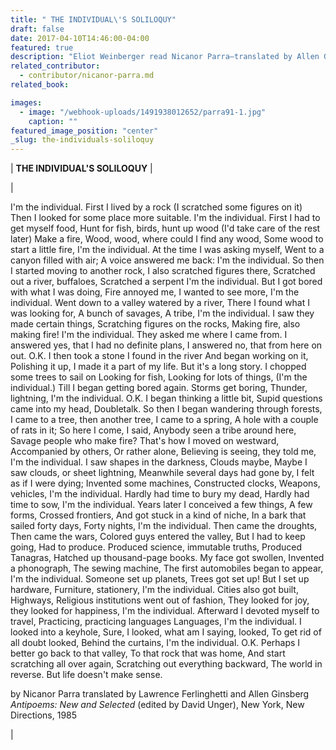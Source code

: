 ```yaml
---
title: " THE INDIVIDUAL\'S SOLILOQUY"
draft: false
date: 2017-04-10T14:46:00-04:00
featured: true
description: "Eliot Weinberger read Nicanor Parra—translated by Allen Ginsberg and Lawrence Ferlinghetti—at Book Culture's 20th Anniversary"
related_contributor:
  - contributor/nicanor-parra.md
related_book:

images:
  - image: "/webhook-uploads/1491938012652/parra91-1.jpg"
    caption: ""
featured_image_position: "center"
_slug: the-individuals-soliloquy
---
```


| **THE INDIVIDUAL'S SOLILOQUY** |

| 

I'm the individual.
First I lived by a rock
(I scratched some figures on it)
Then I looked for some place more suitable.
I'm the individual.
First I had to get myself food,
Hunt for fish, birds, hunt up wood
(I'd take care of the rest later)
Make a fire,
Wood, wood, where could I find any wood,
Some wood to start a little fire,
I'm the individual.
At the time I was asking myself,
Went to a canyon filled with air;
A voice answered me back:
I'm the individual.
So then I started moving to another rock,
I also scratched figures there,
Scratched out a river, buffaloes,
Scratched a serpent
I'm the individual.
But I got bored with what I was doing,
Fire annoyed me,
I wanted to see more,
I'm the individual.
Went down to a valley watered by a river,
There I found what I was looking for,
A bunch of savages,
A tribe,
I'm the individual.
I saw they made certain things,
Scratching figures on the rocks,
Making fire, also making fire!
I'm the individual.
They asked me where I came from.
I answered yes, that I had no definite plans,
I answered no, that from here on out.
O.K.
I then took a stone I found in the river
And began working on it,
Polishing it up,
I made it a part of my life.
But it's a long story.
I chopped some trees to sail on
Looking for fish,
Looking for lots of things,
(I'm the individual.)
Till I began getting bored again.
Storms get boring,
Thunder, lightning,
I'm the individual.
O.K.
I began thinking a little bit,
Supid questions came into my head,
Doubletalk.
So then I began wandering through forests,
I came to a tree, then another tree,
I came to a spring,
A hole with a couple of rats in it;
So here I come, I said,
Anybody seen a tribe around here,
Savage people who make fire?
That's how I moved on westward,
Accompanied by others,
Or rather alone,
Believing is seeing, they told me,
I'm the individual.
I saw shapes in the darkness,
Clouds maybe,
Maybe I saw clouds, or sheet lightning,
Meanwhile several days had gone by,
I felt as if I were dying;
Invented some machines,
Constructed clocks,
Weapons, vehicles,
I'm the individual.
Hardly had time to bury my dead,
Hardly had time to sow,
I'm the individual.
Years later I conceived a few things,
A few forms,
Crossed frontiers,
And got stuck in a kind of niche,
In a bark that sailed forty days,
Forty nights,
I'm the individual.
Then came the droughts,
Then came the wars,
Colored guys entered the valley,
But I had to keep going,
Had to produce.
Produced science, immutable truths,
Produced Tanagras,
Hatched up thousand-page books.
My face got swollen,
Invented a phonograph,
The sewing machine,
The first automobiles began to appear,
I'm the individual.
Someone set up planets,
Trees got set up!
But I set up hardware,
Furniture, stationery,
I'm the individual.
Cities also got built,
Highways,
Religious institutions went out of fashion,
They looked for joy, they looked for happiness,
I'm the individual.
Afterward I devoted myself to travel,
Practicing, practicing languages
Languages,
I'm the individual.
I looked into a keyhole,
Sure, I looked, what am I saying, looked,
To get rid of all doubt looked,
Behind the curtains,
I'm the individual.
O.K.
Perhaps I better go back to that valley,
To that rock that was home,
And start scratching all over again,
Scratching out everything backward,
The world in reverse.
But life doesn't make sense.

by Nicanor Parra
translated by Lawrence Ferlinghetti and Allen Ginsberg
_Antipoems: New and Selected_ (edited by David Unger), New York, New Directions, 1985

 |

